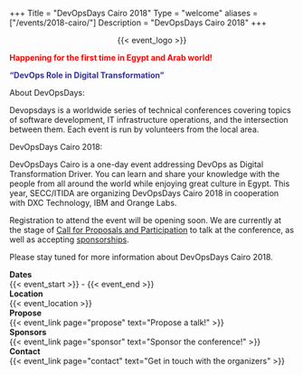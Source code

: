 +++
Title = "DevOpsDays Cairo 2018"
Type = "welcome"
aliases = ["/events/2018-cairo/"]
Description = "DevOpsDays Cairo 2018"
+++

<div style="text-align:center;">
  {{< event_logo >}}
</div>
  
<div>
<p><span style="color: #ff0000;"><strong>Happening for the first time in Egypt and Arab world!</strong></span></p>
<p><span style="color: #333399;"><strong>&ldquo;DevOps Role in Digital Transformation&rdquo;</strong></span></p>
<p>About DevOpsDays:</p>
<p>Devopsdays is a worldwide series of technical conferences covering topics of software development, IT infrastructure operations, and the intersection between them. Each event is run by volunteers from the local area.</p>
<p>DevOpsDays Cairo 2018:</p>
<p>DevOpsDays Cairo is a one-day event addressing DevOps as Digital Transformation Driver. You can learn and share your knowledge with the people from all around the world while enjoying great culture in Egypt. This year, SECC/ITIDA are organizing DevOpsDays Cairo 2018 in cooperation with DXC Technology, IBM and Orange Labs.</p>
<p>Registration to attend the event will be opening soon. We are currently at the stage of <a href="https://www.papercall.io/devopsdays-cairo">Call for Proposals and Participation</a> to talk at the conference, as well as accepting <a href="https://www.devopsdays.org/events/2018-cairo/sponsor/">sponsorships</a>.</p>
<p>Please stay tuned for more information about DevOpsDays Cairo 2018.</p>
  
</div>

<div class = "row">
  <div class = "col-md-2">
    <strong>Dates</strong>
  </div>
  <div class = "col-md-8">
    {{< event_start >}} - {{< event_end >}}
  </div>
</div>

<div class = "row">
  <div class = "col-md-2">
    <strong>Location</strong>
  </div>
  <div class = "col-md-8">
    {{< event_location >}}
  </div>
</div>

<!-- <div class = "row">
  <div class = "col-md-2">
    <strong>Register</strong>
  </div>
  <div class = "col-md-8">
    {{< event_link page="registration" text="Register to attend the conference!" >}}
  </div>
</div> -->

<div class = "row">
  <div class = "col-md-2">
    <strong>Propose</strong>
  </div>
  <div class = "col-md-8">
    {{< event_link page="propose" text="Propose a talk!" >}}
  </div>
</div>

<!-- <div class = "row">
  <div class = "col-md-2">
    <strong>Program</strong>
  </div>
  <div class = "col-md-8">
    View the {{< event_link page="program" text="program." >}}
  </div>
</div> -->

<!-- <div class = "row">
  <div class = "col-md-2">
    <strong>Speakers</strong>
  </div>
  <div class = "col-md-8">
    Check out the {{< event_link page="speakers" text="speakers!" >}}
  </div>
</div> -->

<div class = "row">
  <div class = "col-md-2">
    <strong>Sponsors</strong>
  </div>
  <div class = "col-md-8">
    {{< event_link page="sponsor" text="Sponsor the conference!" >}}
  </div>
</div>

<div class = "row">
  <div class = "col-md-2">
    <strong>Contact</strong>
  </div>
  <div class = "col-md-8">
    {{< event_link page="contact" text="Get in touch with the organizers" >}}
  </div>
</div>

<!-- Uncomment if you added your city twitter name -->
<!--
{{< event_twitter >}}
-->
